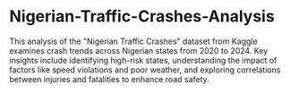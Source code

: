 # Nigerian-Traffic-Crashes-Analysis
 This analysis of the "Nigerian Traffic Crashes" dataset from Kaggle examines crash trends across Nigerian states from 2020 to 2024. Key insights include identifying high-risk states, understanding the impact of factors like speed violations and poor weather, and exploring correlations between injuries and fatalities to enhance road safety.
